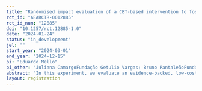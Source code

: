 ```yaml
---
title: "Randomised impact evaluation of a CBT-based intervention to foster socioemotional skills in vulnerable youth in Brazil"
rct_id: "AEARCTR-0012885"
rct_id_num: "12885"
doi: "10.1257/rct.12885-1.0"
date: "2024-01-24"
status: "in_development"
jel: ""
start_year: "2024-03-01"
end_year: "2024-12-15"
pi: "Eduardo Mello"
pi_other: "Juliana CamargoFundação Getulio Vargas; Bruno PantaleãoFundação Getulio Vargas"
abstract: "In this experiment, we evaluate an evidence-backed, low-cost intervention to improve academic performance and reduce risk-behaviour through the development of socioemo- tional skills amongst vulnerable children – those who are most at-risk of being victims and/or perpetrators of violence. We will conduct a Cluster-randomised Trial (CRT) at school level in two municipalities in Brazil to evaluate the SEJA intervention that is based on successful experiences conducted in Chicago, Liberia and Canada. SEJA has low direct costs and is scalable when compared to similar interventions. The program has been designed to leverage municipalities’ existing personnel and infrastructure, making it ideal for implementation in low and medium income countries. We will estimate the interventions’ causal impacts on short and long-term outcomes. On the short-term, we look at outcomes such as socioemotional skills, academic performance, school frequency and enrolment in high school. The longitudinal design of our study allows us to conduct follow-up rounds of survey and administrative data collection to estimate causal impacts on long-term outcomes, such as criminal sanctions, victimisation, other self-reported vul- nerabilities, participation in anti-poverty programs and labour market outcomes."
layout: registration
---
```


